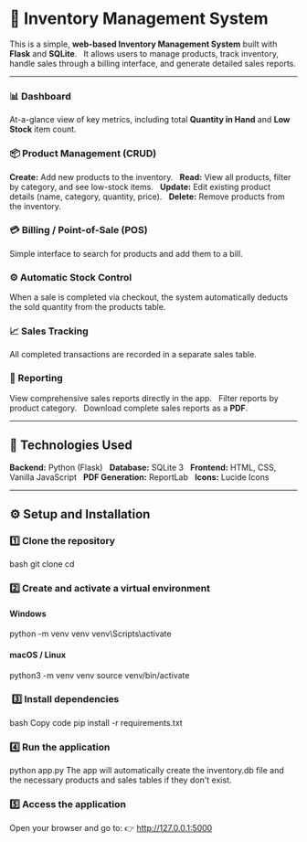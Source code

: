 # 🧾 Inventory Management System

This is a simple, **web-based Inventory Management System** built with **Flask** and **SQLite**.  
It allows users to manage products, track inventory, handle sales through a billing interface, and generate detailed sales reports.

---

### 📊 Dashboard
At-a-glance view of key metrics, including total **Quantity in Hand** and **Low Stock** item count.

### 📦 Product Management (CRUD)
**Create:** Add new products to the inventory.  
**Read:** View all products, filter by category, and see low-stock items.  
**Update:** Edit existing product details (name, category, quantity, price).  
**Delete:** Remove products from the inventory.

### 💳 Billing / Point-of-Sale (POS)
Simple interface to search for products and add them to a bill.

### ⚙️ Automatic Stock Control
When a sale is completed via checkout, the system automatically deducts the sold quantity from the products table.

### 📈 Sales Tracking
All completed transactions are recorded in a separate sales table.

### 🧾 Reporting
View comprehensive sales reports directly in the app.  
Filter reports by product category.  
Download complete sales reports as a **PDF**.

---

## 🧰 Technologies Used
**Backend:** Python (Flask)  
**Database:** SQLite 3  
**Frontend:** HTML, CSS, Vanilla JavaScript  
**PDF Generation:** ReportLab  
**Icons:** Lucide Icons  

---

## ⚙️ Setup and Installation

### 1️⃣ Clone the repository
bash
git clone <your-repository-url>
cd <repository-folder>
### 2️⃣ Create and activate a virtual environment

#### Windows
python -m venv venv
venv\Scripts\activate
#### macOS / Linux
python3 -m venv venv
source venv/bin/activate
###  3️⃣ Install dependencies
bash
Copy code
pip install -r requirements.txt
### 4️⃣ Run the application
python app.py
The app will automatically create the inventory.db file and the necessary products and sales tables if they don't exist.

### 5️⃣ Access the application
Open your browser and go to:
👉
http://127.0.0.1:5000